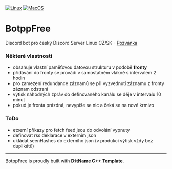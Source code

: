 [![Linux](https://github.com/tomasmark79/BotppFree/actions/workflows/linux.yml/badge.svg)](https://github.com/tomasmark79/BotppFree/actions/workflows/linux.yml)
[![MacOS](https://github.com/tomasmark79/BotppFree/actions/workflows/macos.yml/badge.svg)](https://github.com/tomasmark79/BotppFree/actions/workflows/macos.yml)
<!-- [![Windows](https://github.com/tomasmark79/BotppFree/actions/workflows/windows.yml/badge.svg)](https://github.com/tomasmark79/BotppFree/actions/workflows/windows.yml)   -->

# BotppFree

Discord bot pro český Discord Server Linux CZ/SK - [Pozvánka](https://discord.gg/MBuvrRWQR6)

### Některé vlastnosti

- obsahuje vlastní paměťovou datovou strukturu v podobě **fronty**
- přidávání do fronty se provádí v samostatném vlákně s intervalem 2 hodin
- pro zamezení redundance záznamů se při vyzvednutí záznamu z fronty záznam odstraní
- výtisk náhodných zpráv do definovaného kanálu se děje v intervalu 10 minut
- pokud je fronta prázdná, nevypíše se nic a čeká se na nové krmivo
 
### ToDo

  - etxerní příkazy pro fetch feed jsou do odvolání vypnuty
  - definovat rss deklarace v externím json
  - ukládat seenHashes do externího json (v produkci výtisk vždy bez duplikátů)

 ---

BotppFree is proudly built with **[D🌀tName C++ Template](https://github.com/tomasmark79/DotNameCppFree)**.